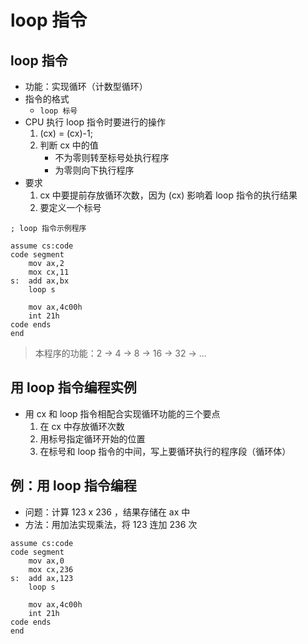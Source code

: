 # loop 指令



## loop 指令



- 功能：实现循环（计数型循环）
- 指令的格式
  - `loop 标号`
- CPU 执行 loop 指令时要进行的操作
  1. (cx) = (cx)-1;
  2. 判断 cx 中的值
     - 不为零则转至标号处执行程序
     - 为零则向下执行程序
- 要求
  1. cx 中要提前存放循环次数，因为 (cx) 影响着 loop 指令的执行结果
  2. 要定义一个标号



```assembly
; loop 指令示例程序

assume cs:code
code segment
    mov ax,2
    mox cx,11
s:  add ax,bx
    loop s
    
    mov ax,4c00h
    int 21h
code ends
end
```



> 本程序的功能：2 -> 4 -> 8 -> 16 -> 32 -> ...





## 用 loop 指令编程实例



-   用 cx 和 loop 指令相配合实现循环功能的三个要点
    1.  在 cx 中存放循环次数
    2.  用标号指定循环开始的位置
    3.  在标号和 loop 指令的中间，写上要循环执行的程序段（循环体）



## 例：用 loop 指令编程



-   问题：计算 123 x 236 ，结果存储在 ax 中
-   方法：用加法实现乘法，将 123 连加 236 次



```assembly
assume cs:code
code segment
    mov ax,0
    mox cx,236
s:  add ax,123
    loop s
    
    mov ax,4c00h
    int 21h
code ends
end
```

